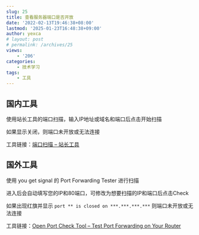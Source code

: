 ```yaml
---
slug: 25
title: 查看服务器端口是否开放
date: '2022-02-13T19:46:38+08:00'
lastmod: '2025-01-23T16:48:38+09:00'
author: yexca
# layout: post
# permalink: /archives/25
views:
    - '206'
categories:
    - 技术学习
tags:
    - 工具
---
```


## 国内工具

使用站长工具的端口扫描，输入IP地址或域名和端口后点击开始扫描

如果显示关闭，则端口未开放或无法连接

工具链接：[端口扫描 – 站长工具](http://tool.chinaz.com/port/)

## 国外工具

使用 you get signal 的 Port Forwarding Tester 进行扫描

进入后会自动填写您的IP和80端口，可修改为想要扫描的IP和端口后点击Check

如果出现红旗并显示 `port ** is closed on ***.***.***.***` 则端口未开放或无法连接

工具链接：[Open Port Check Tool – Test Port Forwarding on Your Router](https://www.yougetsignal.com/tools/open-ports/)
